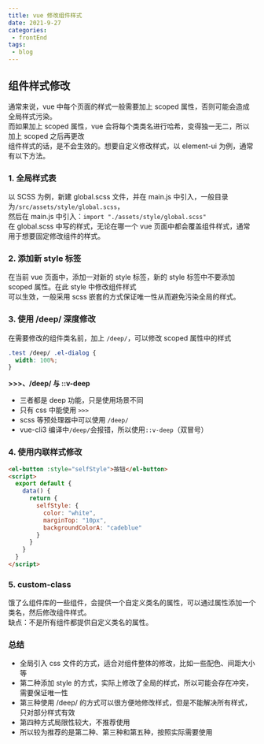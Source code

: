 ```yaml
---  
title: vue 修改组件样式  
date: 2021-9-27  
categories:  
 - frontEnd  
tags:  
 - blog  
---  
```

## 组件样式修改  

通常来说，vue 中每个页面的样式一般需要加上 scoped 属性，否则可能会造成全局样式污染。  
而如果加上 scoped 属性，vue 会将每个类类名进行哈希，变得独一无二，所以加上 scoped 之后再更改  
组件样式的话，是不会生效的。想要自定义修改样式，以 element-ui 为例，通常有以下方法。  

### 1. 全局样式表  
以 SCSS 为例，新建 global.scss 文件，并在 main.js 中引入，一般目录为`/src/assets/style/global.scss`，  
然后在 main.js 中引入：`import "./assets/style/global.scss"`  
在 global.scss 中写的样式，无论在哪一个 vue 页面中都会覆盖组件样式，通常用于想要固定修改组件的样式。  

### 2. 添加新 style 标签  
在当前 vue 页面中，添加一对新的 style 标签，新的 style 标签中不要添加 scoped 属性。在此 style 中修改组件样式  
可以生效，一般采用 scss 嵌套的方式保证唯一性从而避免污染全局的样式。  

### 3. 使用 /deep/ 深度修改  
在需要修改的组件类名前，加上 `/deep/`，可以修改 scoped 属性中的样式  
```css  
.test /deep/ .el-dialog {  
  width: 100%;  
}  
```  
**>>>、/deep/ 与 ::v-deep**  
* 三者都是 deep 功能，只是使用场景不同  
* 只有 css 中能使用 `>>>`  
* scss 等预处理器中可以使用 `/deep/`  
* vue-cli3 编译中`/deep/`会报错，所以使用`::v-deep`（双冒号）  

### 4. 使用内联样式修改  
```html  
<el-button :style="selfStyle">按钮</el-button>  
<script>  
  export default {  
    data() {  
      return {  
        selfStyle: {  
          color: "white",  
          marginTop: "10px",  
          backgroundColorA: "cadeblue"  
        }  
      }  
    }  
  }  
</script>  
```  
### 5. custom-class  
饿了么组件库的一些组件，会提供一个自定义类名的属性，可以通过属性添加一个类名，然后修改组件样式。  
缺点：不是所有组件都提供自定义类名的属性。  

### 总结  
* 全局引入 css 文件的方式，适合对组件整体的修改，比如一些配色、间距大小等  
* 第二种添加 style 的方式，实际上修改了全局的样式，所以可能会存在冲突，需要保证唯一性  
* 第三种使用 /deep/ 的方式可以很方便地修改样式，但是不能解决所有样式，只对部分样式有效  
* 第四种方式局限性较大，不推荐使用  
* 所以较为推荐的是第二种、第三种和第五种，按照实际需要使用